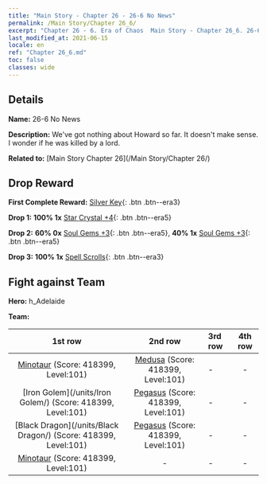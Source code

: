 ```yaml
---
title: "Main Story - Chapter 26 - 26-6 No News"
permalink: /Main Story/Chapter 26_6/
excerpt: "Chapter 26 - 6. Era of Chaos  Main Story - Chapter 26_6. 26-6 No News"
last_modified_at: 2021-06-15
locale: en
ref: "Chapter 26_6.md"
toc: false
classes: wide
---
```


## Details

 **Name:** 26-6 No News

 **Description:** We've got nothing about Howard so far. It doesn't make sense. I wonder if he was killed by a lord.

 **Related to:** [Main Story Chapter 26](/Main Story/Chapter 26/)

## Drop Reward

 **First Complete Reward:** [Silver Key](/Items/con_693/){: .btn .btn--era3}

 **Drop 1:** **100% 1x** [Star Crystal +4](/Items/mat_94/){: .btn .btn--era5}

 **Drop 2:** **60% 0x** [Soul Gems +3](/Items/mat_86/){: .btn .btn--era5}, **40% 1x** [Soul Gems +3](/Items/mat_86/){: .btn .btn--era5}

 **Drop 3:** **100% 1x** [Spell Scrolls](/Items/con_694/){: .btn .btn--era3}


## Fight against Team
 **Hero:** h_Adelaide

 **Team:**


  | 1st row | 2nd row | 3rd row | 4th row |
  |:----:|:----:|:----|:----:|
  | [Minotaur](/units/Minotaur/) (Score: 418399, Level:101)  | [Medusa](/units/Medusa/) (Score: 418399, Level:101)  | - | - |
  | [Iron Golem](/units/Iron Golem/) (Score: 418399, Level:101)  | [Pegasus](/units/Pegasus/) (Score: 418399, Level:101)  | - | - |
  | [Black Dragon](/units/Black Dragon/) (Score: 418399, Level:101)  | [Pegasus](/units/Pegasus/) (Score: 418399, Level:101)  | - | - |
  | [Minotaur](/units/Minotaur/) (Score: 418399, Level:101)  | - | - | - |


